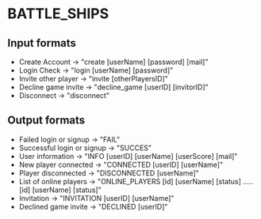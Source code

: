 # BATTLE_SHIPS

## Input formats
* Create Account -> "create [userName] [password] [mail]"
* Login Check -> "login [userName] [password]"
* Invite other player -> "invite [otherPlayersID]"
* Decline game invite -> "decline_game [userID] [invitorID]"
* Disconnect -> "disconnect"

## Output formats
* Failed login or signup -> "FAIL"
* Successful login or signup -> "SUCCES"
* User information -> "INFO [userID] [userName] [userScore] [mail]"
* New player connected -> "CONNECTED [userID] [userName]"
* Player disconnected -> "DISCONNECTED [userName]"
* List of online players -> "ONLINE_PLAYERS [id] [userName] [status] ..... [id] [userName] [status]"
* Invitation -> "INVITATION [userID] [userName]"
* Declined game invite -> "DECLINED [userID]"
